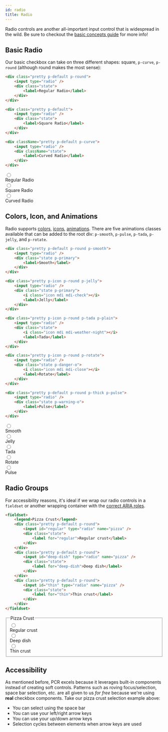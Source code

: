 ```yaml
---
id: radio
title: Radio
---
```


Radio controls are another all-important input control that is widespread in the wild. Be sure to checkout the [basic concepts guide](main-concepts/intro) for more info!

## Basic Radio

Our basic checkbox can take on three different shapes: square, `p-curve`, `p-round` (although round makes the most sense):

```html {1,8,15}
<div class="pretty p-default p-round">
    <input type="radio" />
    <div class="state">
        <label>Regular Radio</label>
    </div>
</div>

<div class="pretty p-default">
    <input type="radio" />
    <div class="state">
        <label>Square Radio</label>
    </div>
</div>

<div className="pretty p-default p-curve">
    <input type="radio" />
    <div className="state">
        <label>Curved Radio</label>
    </div>
</div>
```

<div class="pretty p-default p-round">
    <input type="radio" name="a" />
    <div className="state">
        <label>Regular Radio</label>
    </div>
</div>

<div className="pretty p-default">
    <input type="radio" name="a" />
    <div className="state">
        <label>Square Radio</label>
    </div>
</div>

<div className="pretty p-default p-curve">
    <input type="radio" name="a" />
    <div className="state">
        <label>Curved Radio</label>
    </div>
</div>

## Colors, Icon, and Animations

Radio supports [colors](main-concepts/colors), [icons](main-concepts/icons), [animations](main-concepts/animations).
There are five animations classes available that can be added to the root div: `p-smooth`, `p-pulse`, `p-tada`, `p-jelly`, and `p-rotate`.

```html {1,8,16,24,32}
<div class="pretty p-default p-round p-smooth">
    <input type="radio" />
    <div class="state p-primary">
        <label>Smooth</label>
    </div>
</div>

<div class="pretty p-icon p-round p-jelly">
    <input type="radio" />
    <div class="state p-primary">
        <i class="icon mdi mdi-check"></i>
        <label>Jelly</label>
    </div>
</div>

<div class="pretty p-icon p-round p-tada p-plain">
    <input type="radio" />
    <div class="state">
        <i class="icon mdi mdi-weather-night"></i>
        <label>Tada</label>
    </div>
</div>

<div class="pretty p-icon p-round p-rotate">
    <input type="radio" />
    <div class="state p-danger-o">
        <i class="icon mdi mdi-close"></i>
        <label>Rotate</label>
    </div>
</div>

<div class="pretty p-default p-round p-thick p-pulse">
    <input type="radio" />
    <div class="state p-warning-o">
        <label>Pulse</label>
    </div>
</div>
```

<div className="pretty p-default p-round p-smooth">
    <input type="radio" name="b" />
    <div className="state p-primary">
        <label>Smooth</label>
    </div>
</div>

<div className="pretty p-icon p-round p-jelly">
    <input type="radio" name="b" />
    <div className="state p-primary">
        <i className="icon mdi mdi-check"></i>
        <label>Jelly</label>
    </div>
</div>

<div className="pretty p-icon p-round p-tada p-plain">
    <input type="radio" name="b" />
    <div className="state">
        <i className="icon mdi mdi-weather-night"></i>
        <label>Tada</label>
    </div>
</div>

<div className="pretty p-icon p-round p-rotate">
    <input type="radio" name="b" />
    <div className="state p-danger-o">
        <i className="icon mdi mdi-close"></i>
        <label>Rotate</label>
    </div>
</div>

<div className="pretty p-default p-round p-thick p-pulse">
    <input type="radio" name="b" />
    <div className="state p-warning-o">
        <label>Pulse</label>
    </div>
</div>

## Radio Groups

For accessibility reasons, it's ideal if we wrap our radio controls in a `fieldset` or another wrapping container with the [correct ARIA roles](https://www.w3.org/TR/2016/WD-wai-aria-practices-1.1-20160317/examples/radio/radio.html).

```html
<fieldset>
    <legend>Pizza Crust</legend>
    <div class="pretty p-default p-round">
        <input id="regular" type="radio" name="pizza" />
        <div class="state">
            <label for="regular">Regular crust</label>
        </div>
    </div>
    <div class="pretty p-default p-round">
        <input id="deep-dish" type="radio" name="pizza" />
        <div class="state">
            <label for="deep-dish">Deep dish</label>
        </div>
    </div>
    <div class="pretty p-default p-round">
        <input id="thin" type="radio" name="pizza" />
        <div class="state">
            <label for="thin">Thin crust</label>
        </div>
    </div>
</fieldset>
```

<fieldset>
    <legend>Pizza Crust</legend>
    <div className="pretty p-default p-round">
        <input id="regular" type="radio" name="pizza" value="regular" />
        <div className="state">
            <label htmlFor="regular">Regular crust</label>
        </div>
    </div>
    <div className="pretty p-default p-round">
        <input id="deep-dish" type="radio" name="pizza" value="deep-dish" />
        <div className="state">
            <label htmlFor="deep-dish">Deep dish</label>
        </div>
    </div>
    <div className="pretty p-default p-round">
        <input id="thin" type="radio" name="pizza" value="thin" />
        <div className="state">
            <label htmlFor="thin">Thin crust</label>
        </div>
    </div>
</fieldset>

## Accessibility

As mentioned before, PCR excels because it leverages built-in components instead of creating soft controls. Patterns such as roving focus/selection, space bar selection, etc. are all given to us _for free_ because we're using **real** checkbox components. Take our pizza crust selection example above:

-   You can select using the space bar
-   You can use your left/right arrow keys
-   You can use your up/down arrow keys
-   Selection cycles between elements when arrow keys are used
